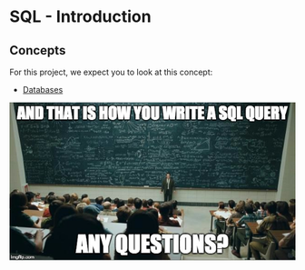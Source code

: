 # SQL - Introduction

## Concepts
For this project, we expect you to look at this concept:

- [Databases](https://intranet.hbtn.io/concepts/864)

![logo](https://github.com/Glozano26/holbertonschool-higher_level_programming/blob/master/SQL_introduction/rtcwz.jpg)